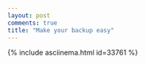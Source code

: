 ```yaml
---
layout: post
comments: true
title: "Make your backup easy"
---
```


{% include asciinema.html id=33761 %}
